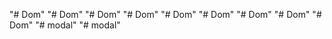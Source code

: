"# Dom" 
"# Dom" 
"# Dom" 
"# Dom" 
"# Dom" 
"# Dom" 
"# Dom" 
"# Dom" 
"# Dom" 
"# modal" 
"# modal" 
